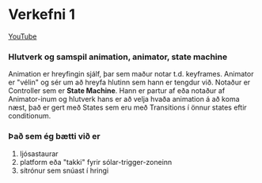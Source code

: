 # Verkefni 1
[YouTube](https://youtu.be/2MYxkVUcDjk)

### Hlutverk og samspil animation, animator, state machine
Animation er hreyfingin sjálf, þar sem maður notar t.d. keyframes. Animator er "vélin" og sér um að hreyfa hlutinn sem hann er tengdur við. Notaður er Controller sem er **State Machine**. Hann er partur af eða notaður af Animator-inum og hlutverk hans er að velja hvaða animation á að koma næst, það er gert með States sem eru með Transitions í önnur states eftir conditionum. 

### Það sem ég bætti við er 
  1. ljósastaurar
  2. platform eða "takki" fyrir sólar-trigger-zoneinn
  3. sítrónur sem snúast í hringi
  
